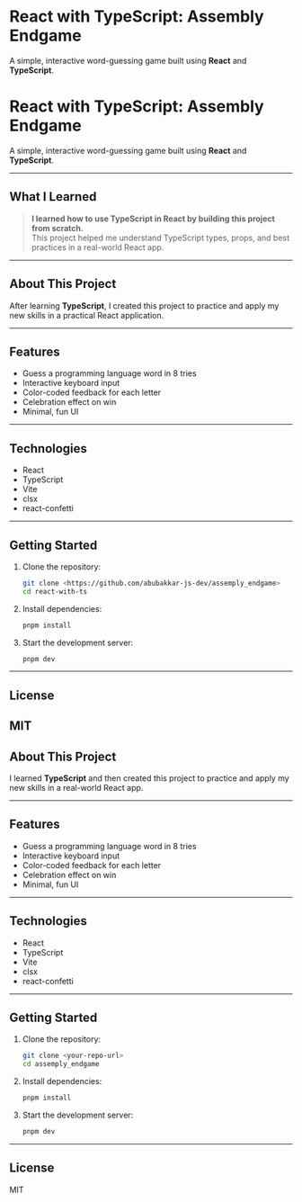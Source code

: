 # React with TypeScript: Assembly Endgame

A simple, interactive word-guessing game built using **React** and **TypeScript**.
# React with TypeScript: Assembly Endgame

A simple, interactive word-guessing game built using **React** and **TypeScript**.

---

## What I Learned

> **I learned how to use TypeScript in React by building this project from scratch.**  
> This project helped me understand TypeScript types, props, and best practices in a real-world React app.

---

## About This Project

After learning **TypeScript**, I created this project to practice and apply my new skills in a practical React application.

---

## Features

- Guess a programming language word in 8 tries
- Interactive keyboard input
- Color-coded feedback for each letter
- Celebration effect on win
- Minimal, fun UI

---

## Technologies

- React
- TypeScript
- Vite
- clsx
- react-confetti

---

## Getting Started

1. Clone the repository:
   ```bash
   git clone <https://github.com/abubakkar-js-dev/assemply_endgame>
   cd react-with-ts
   ```
2. Install dependencies:
   ```bash
   pnpm install
   ```
3. Start the development server:
   ```bash
   pnpm dev
   ```

---

## License

MIT
---

## About This Project

I learned **TypeScript** and then created this project to practice and apply my new skills in a real-world React app.

---

## Features

- Guess a programming language word in 8 tries
- Interactive keyboard input
- Color-coded feedback for each letter
- Celebration effect on win
- Minimal, fun UI

---

## Technologies

- React
- TypeScript
- Vite
- clsx
- react-confetti

---

## Getting Started

1. Clone the repository:
   ```bash
   git clone <your-repo-url>
   cd assemply_endgame
   ```
2. Install dependencies:
   ```bash
   pnpm install
   ```
3. Start the development server:
   ```bash
   pnpm dev
   ```

---

## License

MIT
